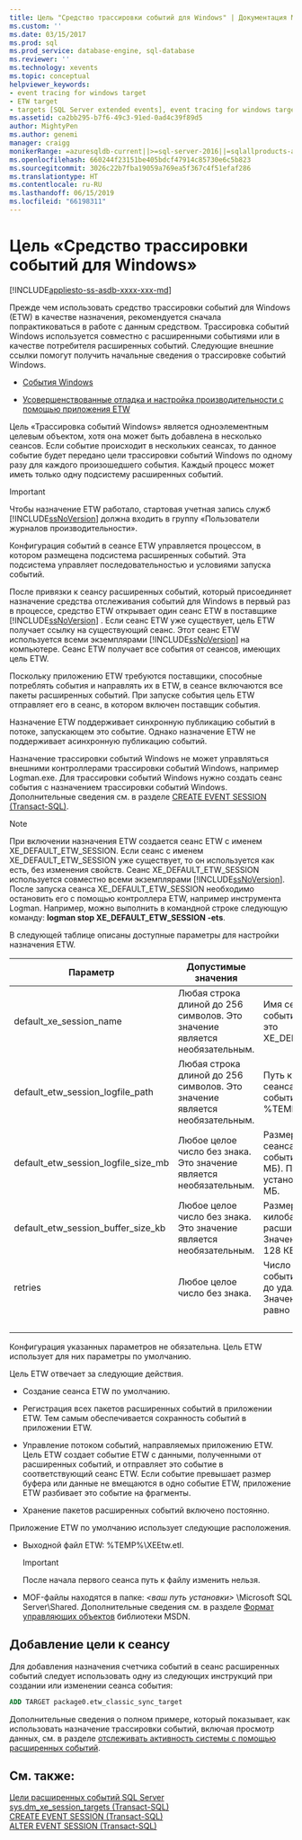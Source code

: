 ```yaml
---
title: Цель "Средство трассировки событий для Windows" | Документация Майкрософт
ms.custom: ''
ms.date: 03/15/2017
ms.prod: sql
ms.prod_service: database-engine, sql-database
ms.reviewer: ''
ms.technology: xevents
ms.topic: conceptual
helpviewer_keywords:
- event tracing for windows target
- ETW target
- targets [SQL Server extended events], event tracing for windows target
ms.assetid: ca2bb295-b7f6-49c3-91ed-0ad4c39f89d5
author: MightyPen
ms.author: genemi
manager: craigg
monikerRange: =azuresqldb-current||>=sql-server-2016||=sqlallproducts-allversions||>=sql-server-linux-2017||=azuresqldb-mi-current
ms.openlocfilehash: 660244f23151be405bdcf47914c85730e6c5b823
ms.sourcegitcommit: 3026c22b7fba19059a769ea5f367c4f51efaf286
ms.translationtype: HT
ms.contentlocale: ru-RU
ms.lasthandoff: 06/15/2019
ms.locfileid: "66198311"
---
```

# <a name="event-tracing-for-windows-target"></a>Цель «Средство трассировки событий для Windows»

[!INCLUDE[appliesto-ss-asdb-xxxx-xxx-md](../../includes/appliesto-ss-asdb-xxxx-xxx-md.md)]

  Прежде чем использовать средство трассировки событий для Windows (ETW) в качестве назначения, рекомендуется сначала попрактиковаться в работе с данным средством. Трассировка событий Windows используется совместно с расширенными событиями или в качестве потребителя расширенных событий. Следующие внешние ссылки помогут получить начальные сведения о трассировке событий Windows.  
  
-   [События Windows](https://go.microsoft.com/fwlink/?LinkId=92380)  
  
-   [Усовершенствованные отладка и настройка производительности с помощью приложения ETW](https://go.microsoft.com/fwlink/?LinkId=92381)  
  
 Цель «Трассировка событий Windows» является одноэлементным целевым объектом, хотя она может быть добавлена в несколько сеансов. Если событие происходит в нескольких сеансах, то данное событие будет передано цели трассировки событий Windows по одному разу для каждого произошедшего события. Каждый процесс может иметь только одну подсистему расширенных событий.  
  
> [!IMPORTANT]  
>  Чтобы назначение ETW работало, стартовая учетная запись служб [!INCLUDE[ssNoVersion](../../includes/ssnoversion-md.md)] должна входить в группу «Пользователи журналов производительности».  
  
 Конфигурация событий в сеансе ETW управляется процессом, в котором размещена подсистема расширенных событий. Эта подсистема управляет последовательностью и условиями запуска событий.  
  
 После привязки к сеансу расширенных событий, который присоединяет назначение средства отслеживания событий для Windows в первый раз в процессе, средство ETW открывает один сеанс ETW в поставщике [!INCLUDE[ssNoVersion](../../includes/ssnoversion-md.md)] . Если сеанс ETW уже существует, цель ETW получает ссылку на существующий сеанс. Этот сеанс ETW используется всеми экземплярами [!INCLUDE[ssNoVersion](../../includes/ssnoversion-md.md)] на компьютере. Сеанс ETW получает все события от сеансов, имеющих цель ETW.  
  
 Поскольку приложению ETW требуются поставщики, способные потреблять события и направлять их в ETW, в сеансе включаются все пакеты расширенных событий. При запуске события цель ETW отправляет его в сеанс, в котором включен поставщик события.  
  
 Назначение ETW поддерживает синхронную публикацию событий в потоке, запускающем это событие. Однако назначение ETW не поддерживает асинхронную публикацию событий.  
  
 Назначение трассировки событий Windows не может управляться внешними контроллерами трассировки событий Windows, например Logman.exe. Для трассировки событий Windows нужно создать сеанс события с назначением трассировки событий Windows. Дополнительные сведения см. в разделе [CREATE EVENT SESSION (Transact-SQL)](../../t-sql/statements/create-event-session-transact-sql.md).  
  
> [!NOTE]  
>  При включении назначения ETW создается сеанс ETW с именем XE_DEFAULT_ETW_SESSION. Если сеанс с именем XE_DEFAULT_ETW_SESSION уже существует, то он используется как есть, без изменения свойств. Сеанс XE_DEFAULT_ETW_SESSION используется совместно всеми экземплярами [!INCLUDE[ssNoVersion](../../includes/ssnoversion-md.md)]. После запуска сеанса XE_DEFAULT_ETW_SESSION необходимо остановить его с помощью контроллера ETW, например инструмента Logman. Например, можно выполнить в командной строке следующую команду: **logman stop XE_DEFAULT_ETW_SESSION -ets**.  
  
 В следующей таблице описаны доступные параметры для настройки назначения ETW.  
  
|Параметр|Допустимые значения|Описание|  
|------------|--------------------|-----------------|  
|default_xe_session_name|Любая строка длиной до 256 символов. Это значение является необязательным.|Имя сеанса расширенных событий. По умолчанию это XE_DEFAULT_ETW_SESSION.|  
|default_etw_session_logfile_path|Любая строка длиной до 256 символов. Это значение является необязательным.|Путь к файлу журнала сеанса расширенных событий. По умолчанию %TEMP%\ XEEtw.etl.|  
|default_etw_session_logfile_size_mb|Любое целое число без знака. Это значение является необязательным.|Размер файла журнала для сеанса расширенных событий (в мегабайтах, МБ). По умолчанию установлено значение 20 МБ.|  
|default_etw_session_buffer_size_kb|Любое целое число без знака. Это значение является необязательным.|Размер буфера в памяти (в килобайтах) для сеанса расширенных событий. Значение по умолчанию — 128 КБ.|  
|retries|Любое целое число без знака.|Число попыток публикации события в подсистеме ETW до удаления события. Значение по умолчанию равно 0.|  
| &nbsp; | &nbsp; | &nbsp; |

 Конфигурация указанных параметров не обязательна. Цель ETW использует для них параметры по умолчанию.  
  
 Цель ETW отвечает за следующие действия.  
  
-   Создание сеанса ETW по умолчанию.  
  
-   Регистрация всех пакетов расширенных событий в приложении ETW. Тем самым обеспечивается сохранность событий в приложении ETW.  
  
-   Управление потоком событий, направляемых приложению ETW. Цель ETW создает событие ETW с данными, полученными от расширенных событий, и отправляет это событие в соответствующий сеанс ETW. Если событие превышает размер буфера или данные не вмещаются в одно событие ETW, приложение ETW разбивает это событие на фрагменты.  
  
-   Хранение пакетов расширенных событий включено постоянно.  
  
 Приложение ETW по умолчанию использует следующие расположения.  
  
-   Выходной файл ETW: %TEMP%\XEEtw.etl.  
  
    > [!IMPORTANT]  
    >  После начала первого сеанса путь к файлу изменить нельзя.  
  
-   MOF-файлы находятся в папке: *\<ваш путь установки>* \Microsoft SQL Server\Shared. Дополнительные сведения см. в разделе [Формат управляющих объектов](https://go.microsoft.com/fwlink/?LinkId=92851) библиотеки MSDN.

<!-- ?LinkId=92851  ==  https://docs.microsoft.com/windows/desktop/WmiSdk/managed-object-format--mof-
-->

## <a name="adding-the-target-to-a-session"></a>Добавление цели к сеансу  
 Для добавления назначения счетчика событий в сеанс расширенных событий следует использовать одну из следующих инструкций при создании или изменении сеанса события:  
  
```sql
ADD TARGET package0.etw_classic_sync_target  
```  
  
 Дополнительные сведения о полном примере, который показывает, как использовать назначение трассировки событий, включая просмотр данных, см. в разделе [отслеживать активность системы с помощью расширенных событий](../../relational-databases/extended-events/monitor-system-activity-using-extended-events.md).  
  
## <a name="see-also"></a>См. также:  
 [Цели расширенных событий SQL Server](targets-for-extended-events-in-sql-server.md)   
 [sys.dm_xe_session_targets (Transact-SQL)](../../relational-databases/system-dynamic-management-views/sys-dm-xe-session-targets-transact-sql.md)   
 [CREATE EVENT SESSION (Transact-SQL)](../../t-sql/statements/create-event-session-transact-sql.md)   
 [ALTER EVENT SESSION (Transact-SQL)](../../t-sql/statements/alter-event-session-transact-sql.md)  
  
  

